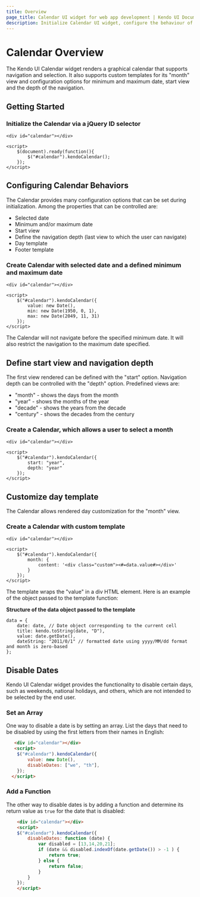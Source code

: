 ```yaml
---
title: Overview
page_title: Calendar UI widget for web app development | Kendo UI Documentation
description: Initialize Calendar UI widget, configure the behaviour of the control and use a custom template.
---
```


# Calendar Overview

The Kendo UI Calendar widget renders a graphical calendar that supports
navigation and selection. It also supports custom templates for its
"month" view and configuration options for minimum and maximum date,
start view and the depth of the navigation.

## Getting Started


### Initialize the Calendar via a jQuery ID selector
    
    <div id="calendar"></div>
    
    <script>
        $(document).ready(function(){
            $("#calendar").kendoCalendar();
        });
    </script>

## Configuring Calendar Behaviors


The Calendar provides many configuration options that can be
set during initialization. Among the properties that can be
controlled are:


*   Selected date
*   Minimum and/or maximum date
*   Start view
*   Define the navigation depth (last view to which the user can
navigate)
*   Day template
*   Footer template
    
### Create Calendar with selected date and a defined minimum and maximum date
    
    <div id="calendar"></div>
    
    <script>
        $("#calendar").kendoCalendar({
            value: new Date(),
            min: new Date(1950, 0, 1),
            max: new Date(2049, 11, 31)
        });
    </script>

The Calendar will not navigate before the specified minimum
date. It will also restrict the navigation to the maximum date
specified.

## Define start view and navigation depth


The first view rendered can be defined with the "start" option.
Navigation depth can be controlled with the "depth" option. Predefined
views are:


*   "month" - shows the days from the month
*   "year" - shows the months of the year
*   "decade" - shows the years from the decade
*   "century" - shows the decades from the century

### Create a Calendar, which allows a user to select a month
    
    <div id="calendar"></div>
    
    <script>
        $("#calendar").kendoCalendar({
            start: "year",
            depth: "year"
        });
    </script>

## Customize day template


The Calendar allows rendered day customization for the "month" view.

### Create a Calendar with custom template
    
    <div id="calendar"></div>
    
    <script>
        $("#calendar").kendoCalendar({
            month: {
                content: '<div class="custom"><#=data.value#></div>'
            }
        });
    </script>

The template wraps the "value" in a div HTML element. Here is an
example of the object passed to the template function:

**Structure of the data object passed to the template**

    data = {
        date: date, // Date object corresponding to the current cell
        title: kendo.toString(date, "D"),
        value: date.getDate(),
        dateString: "2011/0/1" // formatted date using yyyy/MM/dd format and month is zero-based
    };

## Disable Dates

Kendo UI Calendar widget provides the functionality to disable certain days, such as weekends, national holidays, and others, which are not intended to be selected by the end user.  

### Set an Array

One way to disable a date is by setting an array. List the days that need to be disabled by using the first letters from their names in English:

```html  
   <div id="calendar"></div>
   <script>
    $("#calendar").kendoCalendar({
		value: new Date(),
		disableDates: ["we", "th"],
	});
  </script>
```

### Add a Function

The other way to disable dates is by adding a function and determine its return value as `true` for the date that is disabled: 

```html                                                
    <div id="calendar"></div>
    <script>
    $("#calendar").kendoCalendar({                
        disableDates: function (date) {
            var disabled = [13,14,20,21];                
            if (date && disabled.indexOf(date.getDate()) > -1 ) {
                return true;
            } else {
                return false;
            }
        }
	});
    </script>
```